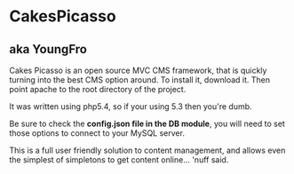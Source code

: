 # CakesPicasso
## aka YoungFro

Cakes Picasso is an open source MVC CMS framework, that is quickly turning into the best CMS option around.
To install it, download it. Then point apache to the root directory of the project.

It was written using php5.4, so if your using 5.3 then you're dumb.

Be sure to check the **config.json file in the DB module**, you will need to set those options to connect to your MySQL server.

This is a full user friendly solution to content management, and allows even the simplest of simpletons to get content online... 'nuff said.